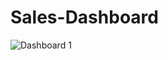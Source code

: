 # Sales-Dashboard

![Dashboard 1](https://github.com/leena2899/Sales-Dashboard/assets/55999130/c2060aca-261b-40cd-85c5-06fb3d06f958)
